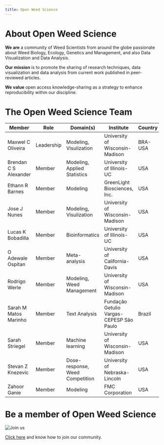 ```yaml
---
title: Open Weed Science
---
```


# About Open Weed Science 

**We are** a community of Weed Scientists from around the globe passionate about Weed Biology, Ecology, Genetics and Management, and also Data Visualization and Data Analysis.
 
**Our mission** is to promote the sharing of research techniques, data visualization and data analysis from current work published in peer-reviewed articles.
 
**We value** open access knowledge-sharing as a strategy to enhance reproducibility within our discipline.
 

# The Open Weed Science Team


| Member                | Role       | Domain(s)                       | Institute                       | Country | Contact               |
|-----------------------|------------|---------------------------------|---------------------------------|---------|-----------------------|
| Maxwel C Oliveira     | Leadership | Modeling, Visulization          | University of Wisconsin-Madison | BRA-USA | maxoliveira@wisc.edu  |
| Brendan C S Alexander | Member     | Modeling, Applied Statistics    | University of Illinois-UC       | USA     | bca2@illinois.edu     |
| Ethann R Barnes       | Member     | Modeling                        | GreenLight Biosciences, Inc.    | USA     |                       |
| Jose J Nunes          | Member     | Modeling, Visulization          | University of Wisconsin-Madison | USA     |  jjnunes@wisc.edu     |
| Lucas K Bobadilla     | Member     | Bioinformatics                  | University of Illinois-UC       | USA     | lucask3@illinois.edu  |
| O Adewale Ospitan     | Member     | Meta-analysis                   | University of California-Davis  | USA     | oosipitan@ucdavis.edu |
| Rodrigo Werle         | Member     | Modeling, Weed Management       | University of Wisconsin-Madison | USA     | rwerle@wisc.edu       |
| Sarah M Matos Marinho     | Member     | Text Analysis | Fundação Getulio Vargas-CEPESP São Paulo  | Brazil     | sarah.momm@gmail.com   |
| Sarah Striegel     | Member     | Machine learning | University of Wisconsin-Madison  | USA     | sstriegel@wisc.edu   |
| Stevan Z Knezevic     | Member     | Dose-response, Weed Competition | University of Nebraska-Lincoln  | USA     | sknezevic2@unl.edu    |
| Zahoor Ganie     | Member     | Modeling | FMC Corporation  | USA     | zahoor.ganie@fmc.com    |

# Be a member of Open Weed Science

![Join us](https://media2.giphy.com/media/oWjyixDbWuAk8/giphy.gif?cid=790b761146b6cc6f5a829d8f5a17bc88bdec8e02692e41fc&rid=giphy.gif)


[Click here](https://www.openweedsci.org/contribute/) and know how to join our community.